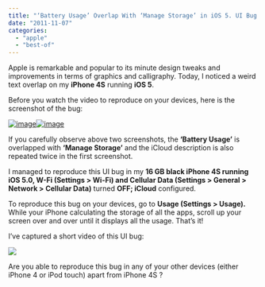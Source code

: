 ```yaml
---
title: "‘Battery Usage’ Overlap With ‘Manage Storage’ in iOS 5. UI Bug [Video]"
date: "2011-11-07"
categories: 
  - "apple"
  - "best-of"
---
```


Apple is remarkable and popular to its minute design tweaks and improvements in terms of graphics and calligraphy. Today, I noticed a weird text overlap on my **iPhone 4S** running **iOS 5**.

Before you watch the video to reproduce on your devices, here is the screenshot of the bug:

[![image](images/image%25255B5%25255D.png "image")![image](http://lh4.ggpht.com/-w_WrGHWhU6I/TrdNl56ZZ7I/AAAAAAAAGYc/PB5VaHwLoU4/image_thumb%25255B1%25255D.png?imgmax=800 "image")](http://lh4.ggpht.com/-jPgvks8jSGI/TrdNkSFbYzI/AAAAAAAAGYE/6ukWhn7Yucs/s1600-h/image%25255B2%25255D.png)

If you carefully observe above two screenshots, the **‘Battery Usage’** is overlapped with **‘Manage Storage’** and the iCloud description is also repeated twice in the first screenshot.

I managed to reproduce this UI bug in my **16 GB black iPhone 4S running iOS 5.0, W-Fi (Settings > Wi-Fi) and Cellular Data (Settings > General > Network > Cellular Data)** turned **OFF; iCloud** configured.

To reproduce this bug on your devices, go to **Usage (Settings > Usage).** While your iPhone calculating the storage of all the apps, scroll up your screen over and over until it displays all the usage. That’s it!

I’ve captured a short video of this UI bug:

[![](http://lh6.ggpht.com/-qoCVCV9iRgA/TrdNmMXSw6I/AAAAAAAAGYs/6gohEVKS90g/videoabc41bd55a6f%25255B10%25255D.jpg?imgmax=800)](http://www.youtube.com/watch?v=9tRyy6Fx1SE)

Are you able to reproduce this bug in any of your other devices (either iPhone 4 or iPod touch) apart from iPhone 4S ?
